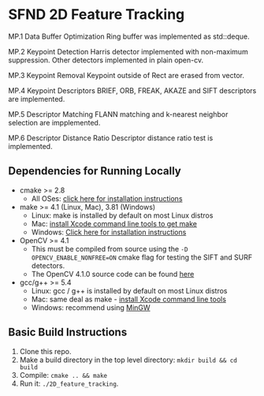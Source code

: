 # SFND 2D Feature Tracking

MP.1 Data Buffer Optimization
Ring buffer was implemented as std::deque.

MP.2 Keypoint Detection
Harris detector implemented with non-maximum suppression.
Other detectors implemented in plain open-cv.

MP.3 Keypoint Removal
Keypoint outside of Rect are erased from vector.

MP.4 Keypoint Descriptors
BRIEF, ORB, FREAK, AKAZE and SIFT descriptors are implemented.

MP.5 Descriptor Matching
FLANN matching and  k-nearest neighbor selection are impplemented.

MP.6 Descriptor Distance Ratio
Descriptor distance ratio test is implemented.

## Dependencies for Running Locally
* cmake >= 2.8
  * All OSes: [click here for installation instructions](https://cmake.org/install/)
* make >= 4.1 (Linux, Mac), 3.81 (Windows)
  * Linux: make is installed by default on most Linux distros
  * Mac: [install Xcode command line tools to get make](https://developer.apple.com/xcode/features/)
  * Windows: [Click here for installation instructions](http://gnuwin32.sourceforge.net/packages/make.htm)
* OpenCV >= 4.1
  * This must be compiled from source using the `-D OPENCV_ENABLE_NONFREE=ON` cmake flag for testing the SIFT and SURF detectors.
  * The OpenCV 4.1.0 source code can be found [here](https://github.com/opencv/opencv/tree/4.1.0)
* gcc/g++ >= 5.4
  * Linux: gcc / g++ is installed by default on most Linux distros
  * Mac: same deal as make - [install Xcode command line tools](https://developer.apple.com/xcode/features/)
  * Windows: recommend using [MinGW](http://www.mingw.org/)

## Basic Build Instructions

1. Clone this repo.
2. Make a build directory in the top level directory: `mkdir build && cd build`
3. Compile: `cmake .. && make`
4. Run it: `./2D_feature_tracking`.